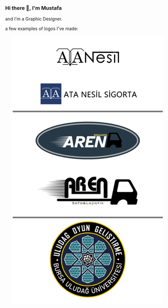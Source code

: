 ### Hi there 👋, I'm Mustafa
and I'm a Graphic Designer.

a few examples of logos I've made:

<ul>
<img src="LogolarOrnek/derlg.png" alt="alt text">
</ul>


<!--

<ul>
<img src="LogolarOrnek/Ornek2.png" alt="alt text" width="160" height="90">
<img src="LogolarOrnek/Artboard_4-5.png" alt="alt text" width="160" height="90">
</ul>

<ul>
<img src="LogolarOrnek/1.jpg" alt="alt text" width="160" height="160">
<img src="LogolarOrnek/2.jpg" alt="alt text" width="160" height="160">
</ul>

<ul>
<img src="LogolarOrnek/ulog_2Alternative.png" alt="alt text" width="160" height="160">
</ul>


<li class="clear"></li>
-->
